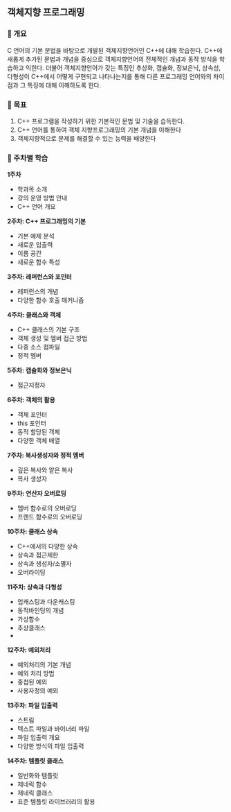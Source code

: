 객체지향 프로그래밍
---
### 📍 개요
C 언어의 기본 문법을 바탕으로 개발된 객체지향언어인 C++에 대해 학습한다. C++에 새롭게 추가된 문법과 개념을 중심으로 객체지향언어의 전체적인 개념과 동작 방식을 학습하고 익힌다. 더불어 객체지향언어가 갖는 특징인 추상화, 캡슐화, 정보은닉, 상속성, 다형성이 C++에서 어떻게 구현되고 나타나는지를 통해 다른 프로그래밍 언어와의 차이점과 그 특징에 대해 이해하도록 한다.

### 📍 목표
1. C++ 프로그램을 작성하기 위한 기본적인 문법 및 기술을 습득한다.
2. C++ 언어를 통하여 객체 지향프로그래밍의 기본 개념을 이해한다
3. 객체지향적으로 문제를 해결할 수 있는 능력을 배양한다

### 📍 주차별 학습
**1주차**
- 학과목 소개
- 강의 운영 방법 안내
- C++ 언어 개요

**2주차: C++ 프로그래밍의 기본**
- 기본 예제 분석
- 새로운 입출력
- 이름 공간
- 새로운 함수 특성

**3주차: 레퍼런스와 포인터**
- 레퍼런스의 개념
- 다양한 함수 호출 매커니즘

**4주차: 클래스와 객체**
- C++ 클래스의 기본 구조
- 객체 생성 및 멤버 접근 방법
-  다중 소스 컴파일
- 정적 멤버

**5주차: 캡슐화와 정보은닉**
- 접근지정자

**6주차: 객체의 활용**
- 객체 포인터
- this 포인터
- 동적 할당된 객체
- 다양한 객체 배열

**7주차: 복사생성자와 정적 멤버**
- 깊은 복사와 얕은 복사
- 복사 생성자

**9주차: 연산자 오버로딩**
- 멤버 함수로의 오버로딩
- 프렌드 함수로의 오버로딩

**10주차: 클래스 상속**
- C++에서의 다양한 상속
- 상속과 접근제한
- 상속과 생성자/소멸자
- 오버라이딩

**11주차: 상속과 다형성**
- 업캐스팅과 다운캐스팅
- 동적바인딩의 개념
- 가상함수
- 추상클래스
- 
**12주차: 예외처리**
- 예외처리의 기본 개념
- 예외 처리 방법
- 중첩된 예외
- 사용자정의 예외

**13주차: 파일 입출력**
- 스트림
- 텍스트 파일과 바이너리 파일
- 파일 입출력 개요
- 다양한 방식의 파일 입출력

**14주차: 템플릿 클래스**
- 일반화와 템플릿
- 제네릭 함수
- 제네릭 클래스
- 표준 템플릿 라이브러리의 활용
